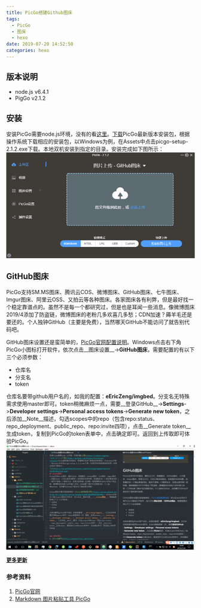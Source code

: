 ```yaml
---
title: PicGo搭建Github图床
tags:
  - PicGo
  - 图床
  - hexo
date: 2019-07-20 14:52:50
categories: hexo
---
```


## 版本说明
* node.js v6.4.1
* PigGo v2.1.2

## 安装
安装PicGo需要node.js环境，没有的看[这里](https://nodejs.org/en/ "node.js")。[下载](https://github.com/Molunerfinn/picgo/releases)PicGo最新版本安装包，根据操作系统下载相应的安装包，以Windows为例，在Assets中点击picgo-setup-2.1.2.exe下载。本地双机安装到指定的目录。安装完成如下图所示：
![image](https://raw.githubusercontent.com/eEricZeng/imgbed/master/20190720125229.png)
## GitHub图床
PicGo支持SM.MS图床、腾讯云COS、微博图床、GitHub图床、七牛图床、Imgur图床、阿里云OSS、又拍云等各种图床。各家图床各有利弊，但是最好找一个稳定靠谱点的。虽然不是每一个都研究过，但是也是耳闻一些消息。像微博图床2019/4添加了防盗链，微博图床的老粉几多欢喜几多愁；CDN加速？薅羊毛还是要还的。个人独钟GitHub（主要是免费），当然哪天GitHub不能访问了就告别代码吧。

GitHub图床设置还是蛮简单的，[PicGo官网配置说明](https://picgo.github.io/PicGo-Doc/zh/guide/config.html#github%E5%9B%BE%E5%BA%8A)。Windows点击右下角PicGo小图标打开软件，依次点击__图床设置__->__GitHub图床__，需要配置的有以下三个必须参数：
* 仓库名
* 分支名
* token

仓库名要带github用户名的，如我的配置：__eEricZeng/imgbed__。分支名无特殊需求使用master即可。token稍微麻烦一点，需要__登录GitHub__->__Settings__->__Developer settings__->__Personal access tokens__->__Generate new token__，之后添加__Note__描述，勾选scopes中的repo（包含repo:status、repo_deployment、public_repo、repo:invite四项），点击__Generate token__生成token，复制到PicGo的token表单中，点击确定即可。返回到上传取即可体验PicGo。
![image](https://raw.githubusercontent.com/eEricZeng/imgbed/master/20190720144537.png)

[__更多更新__](https://eericzeng.github.io)

### 参考资料
1. [PicGo官网](https://molunerfinn.com/PicGo/)
2. [Markdown 图片粘贴工具 PicGo](https://blog.rxliuli.com/p/6138bec/)
